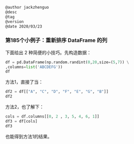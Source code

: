 
```markdown
@author jackzhenguo
@desc
@tag
@version 
@date 2020/03/23
```

### 第185个小例子：重新排序 DataFrame 的列

下面给出 2 种简便的小技巧。先构造数据：

```python
df = pd.DataFrame(np.random.randint(0,20,size=(5,7)) \
,columns=list('ABCDEFG'))
df
```

方法1，直接了当：

```python
df2 = df[["A", "C", "D", "F", "E", "G", "B"]]
df2
```

方法2，也了解下：

```python
cols = df.columns[[0, 2 , 3, 5, 4, 6, 1]]
df3 = df[cols]
df3
```

也能得到方法1的结果。